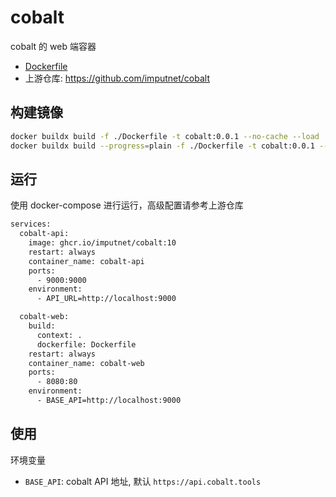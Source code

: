 # cobalt

cobalt 的 web 端容器

+ [Dockerfile](https://github.com/aliuq/apps-image/tree/master/apps/cobalt)
+ 上游仓库: <https://github.com/imputnet/cobalt>

## 构建镜像

```bash
docker buildx build -f ./Dockerfile -t cobalt:0.0.1 --no-cache --load .
docker buildx build --progress=plain -f ./Dockerfile -t cobalt:0.0.1 --no-cache --load .
```

## 运行

使用 docker-compose 进行运行，高级配置请参考上游仓库

```bash
services:
  cobalt-api:
    image: ghcr.io/imputnet/cobalt:10
    restart: always
    container_name: cobalt-api
    ports:
      - 9000:9000
    environment:
      - API_URL=http://localhost:9000

  cobalt-web:
    build:
      context: .
      dockerfile: Dockerfile
    restart: always
    container_name: cobalt-web
    ports:
      - 8080:80
    environment:
      - BASE_API=http://localhost:9000
```

## 使用

环境变量

+ `BASE_API`: cobalt API 地址, 默认 `https://api.cobalt.tools`
